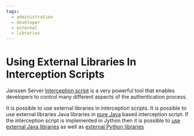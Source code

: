 ```yaml
---
tags:
  - administration
  - developer
  - external
  - libraries
---
```


# Using External Libraries In Interception Scripts

Janssen Server [Interception script](../../janssen-server/developer/scripts/README.md) is a very powerful tool that enables developers to 
control many different aspects of the authentication process.

It is possible to use external libraries in interception scripts. It is possible to use external libraries Java 
libraries in [pure Java](../../janssen-server/developer/scripts/README.md#using-java-libraries-in-a-script) based interception script. If the
interception script is implemented in Jython then it is possible to [use external Java libraries](../../janssen-server/developer/scripts/README.md#using-java-libraries-in-a-jython-script) as well as [external Python libraries](../../janssen-server/developer/scripts/README.md#using-python-libraries-in-a-script)
